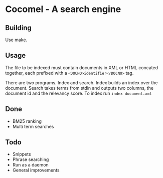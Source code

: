 # Cocomel - A search engine

## Building

Use make.

## Usage

The file to be indexed must contain documents in XML or HTML concated together, each prefixed with a `<DOCNO>identifier</DOCNO>` tag.

There are two programs. Index and search. Index builds an index over the document. Search takes terms from stdin and outputs two columns, the document id and the relevancy score. To index run `index document.xml`

## Done

* BM25 ranking
* Multi term searches

## Todo

* Snippets
* Phrase searching
* Run as a daemon
* General improvements
